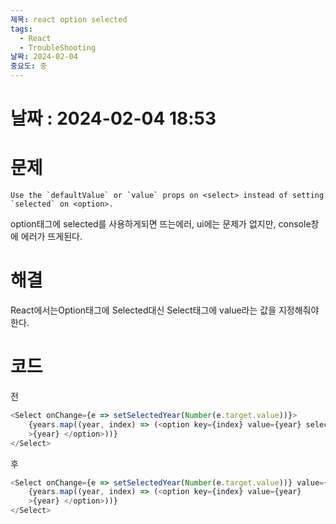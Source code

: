```yaml
---
제목: react option selected
tags:
  - React
  - TroubleShooting
날짜: 2024-02-04
중요도: 중
---
```

# 날짜 : 2024-02-04  18:53

# 문제
```
Use the `defaultValue` or `value` props on <select> instead of setting `selected` on <option>.
```
option태그에 selected를 사용하게되면 뜨는에러, ui에는 문제가 없지만, console창에 에러가 뜨게된다.

# 해결

React에서는Option태그에 Selected대신  Select태그에 value라는 값을 지정해줘야한다.

# 코드
전
```javascript
<Select onChange={e => setSelectedYear(Number(e.target.value))}>  
    {years.map((year, index) => (<option key={index} value={year} selected={year==currYear}  
    >{year} </option>))}  
</Select> 

```
후
```javascript
<Select onChange={e => setSelectedYear(Number(e.target.value))} value={currYear}>  
    {years.map((year, index) => (<option key={index} value={year}  
    >{year} </option>))}  
</Select>
```

